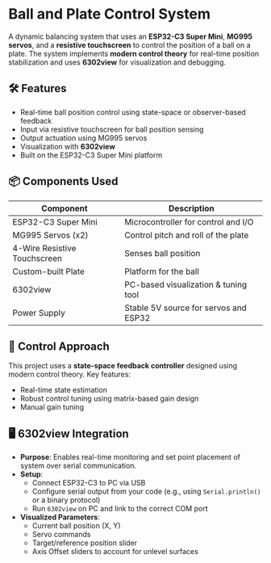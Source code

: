 # Ball and Plate Control System

A dynamic balancing system that uses an **ESP32-C3 Super Mini**, **MG995 servos**, and a **resistive touchscreen** to control the position of a ball on a plate. The system implements **modern control theory** for real-time position stabilization and uses **6302view** for visualization and debugging.

## 🛠️ Features

- Real-time ball position control using state-space or observer-based feedback
- Input via resistive touchscreen for ball position sensing
- Output actuation using MG995 servos
- Visualization with **6302view**
- Built on the ESP32-C3 Super Mini platform

## 📦 Components Used

| Component              | Description                                |
|------------------------|--------------------------------------------|
| ESP32-C3 Super Mini    | Microcontroller for control and I/O        |
| MG995 Servos (x2)      | Control pitch and roll of the plate        |
| 4-Wire Resistive Touchscreen | Senses ball position                  |
| Custom-built Plate     | Platform for the ball                      |
| 6302view               | PC-based visualization & tuning tool       |
| Power Supply           | Stable 5V source for servos and ESP32      |

## 📐 Control Approach

This project uses a **state-space feedback controller** designed using modern control theory. Key features:
- Real-time state estimation
- Robust control tuning using matrix-based gain design
- Manual gain tuning

## 🖥️ 6302view Integration

- **Purpose**: Enables real-time monitoring and set point placement of system over serial communication.
- **Setup**:
  - Connect ESP32-C3 to PC via USB
  - Configure serial output from your code (e.g., using `Serial.println()` or a binary protocol)
  - Run `6302view` on PC and link to the correct COM port
- **Visualized Parameters**:
  - Current ball position (X, Y)
  - Servo commands
  - Target/reference position slider
  - Axis Offset sliders to account for unlevel surfaces
    
